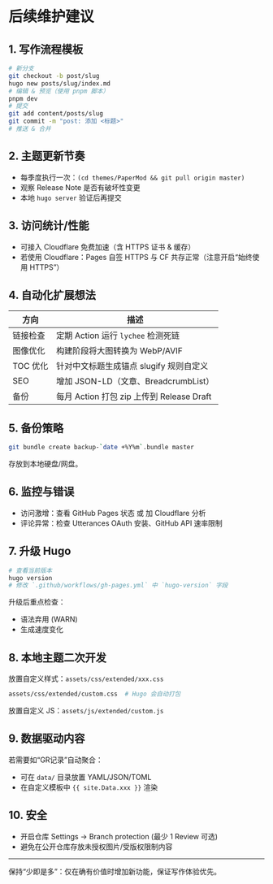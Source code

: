 # 后续维护建议

## 1. 写作流程模板
```bash
# 新分支
git checkout -b post/slug
hugo new posts/slug/index.md
# 编辑 & 预览（使用 pnpm 脚本）
pnpm dev
# 提交
git add content/posts/slug
git commit -m "post: 添加 <标题>"
# 推送 & 合并
```

## 2. 主题更新节奏
- 每季度执行一次：`(cd themes/PaperMod && git pull origin master)`
- 观察 Release Note 是否有破坏性变更
- 本地 `hugo server` 验证后再提交

## 3. 访问统计/性能
- 可接入 Cloudflare 免费加速（含 HTTPS 证书 & 缓存）
- 若使用 Cloudflare：Pages 自签 HTTPS 与 CF 共存正常（注意开启“始终使用 HTTPS”）

## 4. 自动化扩展想法
| 方向 | 描述 |
|------|------|
| 链接检查 | 定期 Action 运行 `lychee` 检测死链 |
| 图像优化 | 构建阶段将大图转换为 WebP/AVIF |
| TOC 优化 | 针对中文标题生成锚点 slugify 规则自定义 |
| SEO | 增加 JSON-LD（文章、BreadcrumbList） |
| 备份 | 每月 Action 打包 zip 上传到 Release Draft |

## 5. 备份策略
```bash
git bundle create backup-`date +%Y%m`.bundle master
```
存放到本地硬盘/网盘。

## 6. 监控与错误
- 访问激增：查看 GitHub Pages 状态 或 加 Cloudflare 分析
- 评论异常：检查 Utterances OAuth 安装、GitHub API 速率限制

## 7. 升级 Hugo
```bash
# 查看当前版本
hugo version
# 修改 `.github/workflows/gh-pages.yml` 中 `hugo-version` 字段
```
升级后重点检查：
- 语法弃用 (WARN)
- 生成速度变化

## 8. 本地主题二次开发
放置自定义样式：`assets/css/extended/xxx.css`
```bash
assets/css/extended/custom.css  # Hugo 会自动打包
```
放置自定义 JS：`assets/js/extended/custom.js`

## 9. 数据驱动内容
若需要如“GR记录”自动聚合：
- 可在 `data/` 目录放置 YAML/JSON/TOML
- 在自定义模板中 `{{ site.Data.xxx }}` 渲染

## 10. 安全
- 开启仓库 Settings -> Branch protection (最少 1 Review 可选)
- 避免在公开仓库存放未授权图片/受版权限制内容

---
保持“少即是多”：仅在确有价值时增加新功能，保证写作体验优先。
